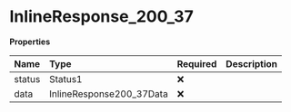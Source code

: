 # InlineResponse_200_37

**Properties**

| Name   | Type                     | Required | Description |
| :----- | :----------------------- | :------- | :---------- |
| status | Status1                  | ❌       |             |
| data   | InlineResponse200_37Data | ❌       |             |
